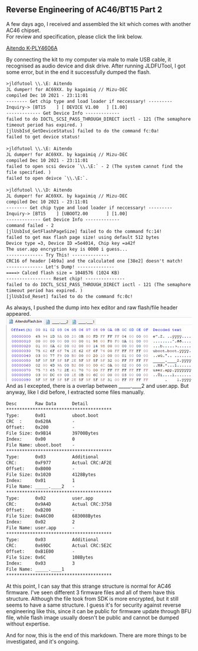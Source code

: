 ## Reverse Engineering of AC46/BT15 Part 2

A few days ago, I received and assembled the kit which comes with another AC46 chipset.<br>
For review and specification, please click the link below.

[Aitendo K-PLY4606A](Aitendo/index.md)

By connecting the kit to my computer via male to male USB cable, it recognised as audio device and disk drive.
After running JLDFUTool, I got some error, but in the end it successfully dumped the flash.
```
>jldfutool \\.\E: Aitendo
JL dumper! for AC69XX. by kagaimiq // Mizu-DEC
compiled Dec 10 2021 - 23:11:01
-------- Get chip type and load loader if neccessary! ---------
Inquiry-> [BT15    ] [ DEVICE V1.00   ] [1.00]
------------- Get Device Info -------------
failed to do IOCTL_SCSI_PASS_THROUGH_DIRECT ioctl - 121 (The semaphore timeout period has expired. )
[jlUsbIsd_GetDeviceStatus] failed to do the command fc:0a!
failed to get device status!

>jldfutool \\.\E: Aitendo
JL dumper! for AC69XX. by kagaimiq // Mizu-DEC
compiled Dec 10 2021 - 23:11:01
failed to open scsi device `\\.\E:` - 2 (The system cannot find the file specified. )
failed to open deivce `\\.\E:`.

>jldfutool \\.\D: Aitendo
JL dumper! for AC69XX. by kagaimiq // Mizu-DEC
compiled Dec 10 2021 - 23:11:01
-------- Get chip type and load loader if neccessary! ---------
Inquiry-> [BT15    ] [UBOOT2.00       ] [1.00]
------------- Get Device Info -------------
command failed - 2
[jlUsbIsd_GetFlashPageSize] failed to do the command fc:14!
failed to get max flash page size! using default 512 bytes
Device type =3, Device ID =5e4014, Chip key =a42f
The user.app encryption key is 0000 i guess...
-------------- Try This! --------------
CRC16 of header [4b9a] and the calculated one [38e2] doesn't match!
-------------- Let's Dump! --------------
====> Calced flash size = 1048576 (1024 KB)
----------------- Reset chip! ---------------
failed to do IOCTL_SCSI_PASS_THROUGH_DIRECT ioctl - 121 (The semaphore timeout period has expired. )
[jlUsbIsd_Reset] failed to do the command fc:0c!
```

As always, I pushed the dump into hex editor and raw flash/file header appeared.<br>
![FlashHeader_Aitendo](Aitendo/FlashHeader_Aitendo.png)<br>
And as I excepted, there is a overlap between _____.____2 and user.app.
But anyway, like I did before, I extracted some files manually.<br>
```
Desc       Raw Data      Detail
****************************************
Type:      0x01          uboot.boot
CRC  :     0x620A        -
Offset:    0x200         -
File Size: 0x9B14        39700Bytes
Index:     0x00          0
File Name: uboot.boot    -
****************************************
Type:      0x03          Additional
CRC:       0xF977        Actual CRC:AF2E
Offset:    0xB000        -
File Size: 0x1020        4128Bytes
Index:     0x01          1
File Name: _____.____2   -
****************************************
Type:      0x02          user.app
CRC:       0x9A4D        Actual CRC:3758
Offset:    0xB200        -
File Size: 0xA6C00       683008Bytes
Index:     0x02          2
File Name: user.app      -
****************************************
Type:      0x03          Additional
CRC:       0x69DC        Actual CRC:5E2C
Offset:    0xB1E00       -
File Size: 0x6C          108Bytes
Index:     0x03          3
File Name: _____.____1
****************************************
```
At this point, I can say that this strange structure is normal for AC46 firmware.
I've seen different 3 firmware files and all of them have this structure.
Although the file took from SDK is more encrypted, but it still seems to have a same structure.
I guess it's for security against reverse engineering like this, since it can be public for firmware update through BFU file, while flash image usually doesn't be public and cannot be dumped without expertise.

And for now, this is the end of this markdown.
There are more things to be investigated, and it's ongoing.
